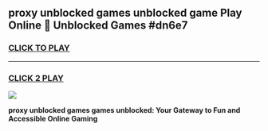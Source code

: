 
## proxy unblocked games unblocked game Play Online 👋 Unblocked Games #dn6e7
<h3>
<a href="https://premium.freeplayer.one?title=proxy_unblocked_games&ref=21F">CLICK TO PLAY</a></h3>
<hr>

<h3>
<a href="https://premium.freeplayer.one?title=proxy_unblocked_games&ref=21F">CLICK 2 PLAY</a>
  
</h3>

<a href="https://premium.freeplayer.one?title=proxy_unblocked_games&ref=21F/"><img src="https://clearcache.store/games.png"></a>


**proxy unblocked games games unblocked: Your Gateway to Fun and Accessible Online Gaming**
